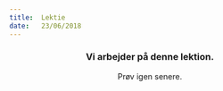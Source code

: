 ```yaml
---
title:  Lektie
date:   23/06/2018
---
```


### <center>Vi arbejder på denne lektion.</center>
<center>Prøv igen senere.</center>